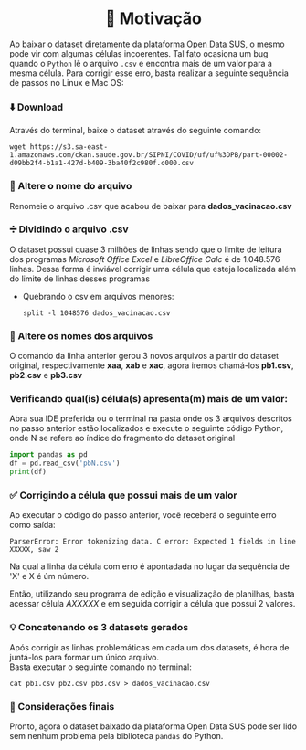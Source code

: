 <h1 align="center">🤔 Motivação </h1>

Ao baixar o dataset diretamente da plataforma [Open Data SUS](https://opendatasus.saude.gov.br/dataset/covid-19-vacinacao/resource/10aed154-04c8-4cf4-b78a-8f0fa1bc5af4), o mesmo pode vir com algumas células incoerentes.
Tal fato ocasiona um bug quando o `Python` lê o arquivo `.csv` e encontra
mais de um valor para a mesma célula. Para corrigir esse erro, basta realizar a seguinte sequência de passos no Linux e Mac OS:

### ⬇️ Download
Através do terminal, baixe o dataset através do seguinte comando:

    wget https://s3.sa-east-1.amazonaws.com/ckan.saude.gov.br/SIPNI/COVID/uf/uf%3DPB/part-00002-d09bb2f4-b1a1-427d-b409-3ba40f2c980f.c000.csv

### 📝 Altere o nome do arquivo
Renomeie o arquivo .csv que acabou de baixar para __dados_vacinacao.csv__

### ➗ Dividindo o arquivo .csv
O dataset possui quase 3 milhões de linhas sendo que o limite de leitura dos programas *Microsoft Office Excel* e *LibreOffice Calc* é de 1.048.576 linhas.
Dessa forma é inviável corrigir uma célula que esteja localizada além do limite de linhas desses programas

* Quebrando o csv em arquivos menores:

      split -l 1048576 dados_vacinacao.csv 

### 📝 Altere os nomes dos arquivos
O comando da linha anterior gerou 3 novos arquivos a partir do dataset original, respectivamente __xaa__, __xab__ e  __xac__, 
agora iremos chamá-los __pb1.csv__, __pb2.csv__ e __pb3.csv__

### Verificando qual(is) célula(s) apresenta(m) mais de um valor:
Abra sua IDE preferida ou o terminal na pasta onde os 3 arquivos descritos no passo anterior estão localizados e execute o seguinte código Python,
onde N se refere ao índice do fragmento do dataset original

```python
import pandas as pd
df = pd.read_csv('pbN.csv')
print(df)
```
### ✅ Corrigindo a célula que possui mais de um valor
Ao executar o código do passo anterior, você receberá o seguinte erro como saída:<br>

`ParserError: Error tokenizing data. C error: Expected 1 fields in line XXXXX, saw 2`

Na qual a linha da célula com erro é apontadada no lugar da sequência de 'X' e X é úm número.<br>

Então, utilizando seu programa de edição e visualização de planilhas, basta acessar célula *AXXXXX* e em seguida corrigir a célula que possui 2 valores.

### 💡 Concatenando os 3 datasets gerados
Após corrigir as linhas problemáticas em cada um dos datasets, é hora de juntá-los para formar um único arquivo.<br>
Basta executar o seguinte comando no terminal:

    cat pb1.csv pb2.csv pb3.csv > dados_vacinacao.csv
    
### 🔷 Considerações finais
Pronto, agora o dataset baixado da plataforma Open Data SUS pode ser lido sem nenhum problema pela biblioteca `pandas` do Python.

